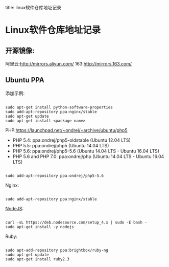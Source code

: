 title: linux软件仓库地址记录 

#  Linux软件仓库地址记录 
##  开源镜像: 
阿里云:http://mirrors.aliyun.com/
163:http://mirrors.163.com/

##  Ubuntu PPA 
添加示例:
```

sudo apt-get install python-software-properties
sudo add-apt-repository ppa:nginx/stable 
sudo apt-get update
sudo apt-get install <package name>

```
PHP:https://launchpad.net/~ondrej/+archive/ubuntu/php5
  * PHP 5.4: ppa:ondrej/php5-oldstable (Ubuntu 12.04 LTS)
  * PHP 5.5: ppa:ondrej/php5 (Ubuntu 14.04 LTS)
  * PHP 5.6: ppa:ondrej/php5-5.6 (Ubuntu 14.04 LTS - Ubuntu 16.04 LTS)
  * PHP 5.6 and PHP 7.0: ppa:ondrej/php (Ubuntu 14.04 LTS - Ubuntu 16.04 LTS)
```

sudo add-apt-repository ppa:ondrej/php5-5.6

``` 

Nginx:
```

sudo add-apt-repository ppa:nginx/stable

``` 

[NodeJS](https://nodejs.org/en/download/package-manager/#debian-and-ubuntu-based-linux-distributions):
```

curl -sL https://deb.nodesource.com/setup_4.x | sudo -E bash -
sudo apt-get install -y nodejs

```

Ruby:
```

sudo apt-add-repository ppa:brightbox/ruby-ng
sudo apt-get update
sudo apt-get install ruby2.3

```